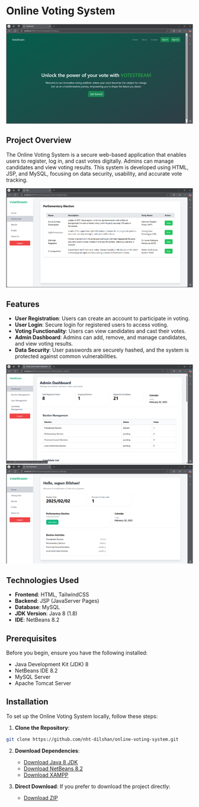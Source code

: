 # Online Voting System

<div align="center">
  <img src="/img/homepage.png" alt="Online Voting System Dashboard" />
</div>

## Project Overview
The Online Voting System is a secure web-based application that enables users to register, log in, and cast votes digitally. Admins can manage candidates and view voting results. This system is developed using HTML, JSP, and MySQL, focusing on data security, usability, and accurate vote tracking.

<div align="center">
  <img src="/img/votepage.png" alt="Voting Interface" />
</div>

## Features
- **User Registration**: Users can create an account to participate in voting.
- **User Login**: Secure login for registered users to access voting.
- **Voting Functionality**: Users can view candidates and cast their votes.
- **Admin Dashboard**: Admins can add, remove, and manage candidates, and view voting results.
- **Data Security**: User passwords are securely hashed, and the system is protected against common vulnerabilities.

<div align="center">
  <img src="/img/admindash.png" alt="Admin Dashboard" />
</div>

<div align="center">
  <img src="/img/userpage.png" alt="User Dashboard" />
</div>

## Technologies Used
- **Frontend**: HTML, TailwindCSS
- **Backend**: JSP (JavaServer Pages)
- **Database**: MySQL
- **JDK Version**: Java 8 (1.8)
- **IDE**: NetBeans 8.2

## Prerequisites
Before you begin, ensure you have the following installed:
- Java Development Kit (JDK) 8
- NetBeans IDE 8.2
- MySQL Server
- Apache Tomcat Server

## Installation
To set up the Online Voting System locally, follow these steps:

1. **Clone the Repository**:
```bash
git clone https://github.com/nht-dilshan/online-voting-system.git
```

2. **Download Dependencies**:
   - [Download Java 8 JDK](https://www.oracle.com/java/technologies/javase/javase8-archive-downloads.html)
   - [Download NetBeans 8.2](https://netbeans-ide.informer.com/8.2/)
   - [Download XAMPP](https://www.apachefriends.org/download.html)

3. **Direct Download**:
   If you prefer to download the project directly:
   - [Download ZIP](https://drive.google.com/file/d/1LAa_ZLlEW39jjukPCGAyqUXD29SIOEji/view?usp=sharing)
 

